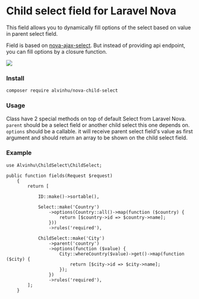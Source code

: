 # Child select field for Laravel Nova

This field allows you to dynamically fill options of the select based on value in parent select field.

Field is based on [nova-ajax-select](https://github.com/dillingham/nova-ajax-select).
But instead of providing api endpoint, you can fill options by a closure function.

![](https://user-images.githubusercontent.com/29180903/52602810-15c53900-2e32-11e9-9ade-492bfe80b234.gif)

### Install
```
composer require alvinhu/nova-child-select
```

### Usage
Class have 2 special methods on top of default Select from Laravel Nova.
`parent` should be a select field or another child select this one depends on.
`options` should be a callable. it will receive parent select field's value as first argument and should return an array to be shown on the child select field.


### Example

```
use Alvinhu\ChildSelect\ChildSelect;

public function fields(Request $request)
    {
        return [

            ID::make()->sortable(),

            Select::make('Country')
                ->options(Country::all()->map(function ($country) {
                    return [$country->id => $country->name];
                }))
                ->rules('required'),

            ChildSelect::make('City')
                ->parent('country')
                ->options(function ($value) { 
                    City::whereCountry($value)->get()->map(function ($city) {
                        return [$city->id => $city->name];
                    });
                })
                ->rules('required'),
        ];
    }

```

